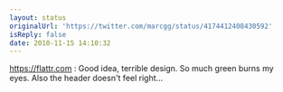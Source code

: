 ```yaml
---
layout: status
originalUrl: 'https://twitter.com/marcgg/status/4174412408430592'
isReply: false
date: 2010-11-15 14:10:32
---
```


https://flattr.com : Good idea, terrible design. So much green burns my eyes. Also the header doesn't feel right...
